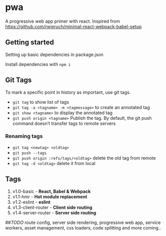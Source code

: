 # pwa
A progressive web app primer with react. Inspired from https://github.com/rwieruch/minimal-react-webpack-babel-setup

## Getting started
Setting up basic dependencies in package.json

Install dependencies with
`npm i`

## Git Tags
To mark a specific point in history as important, use git tags.
- `git tag` to show list of tags
- `git tag -a <tagname> -m <tagmessage>` to create an annotated tag
- `git show <tagname>` to display the annotated tag
- `git push origin <tagname>` Publish the tag. By default, the git push command doesn’t transfer tags to remote servers

### Renaming tags
- `git tag <newtag> <oldtag>`
- `git push --tags`
- `git push origin :refs/tags/<oldtag>` delete the old tag from remote
- `git tag -d <oldtag>` delete it from local

## Tags
1. v1.0-basic - **React, Babel & Webpack**
2. v1.1-hmr - **Hot module replacement**
3. v1.2-eslint - **eslint**
4. v1.3-client-router - **Client side routing**
5. v1.4-server-router - **Server side routing**

##_TODO_ 
route config, server side rendering, progressive web app, service workers, asset management, css loaders, code splitting and more coming..